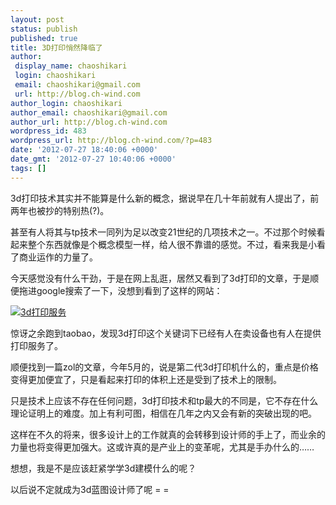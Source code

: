 ```yaml
---
layout: post
status: publish
published: true
title: 3D打印悄然降临了
author:
 display_name: chaoshikari
 login: chaoshikari
 email: chaoshikari@gmail.com
 url: http://blog.ch-wind.com
author_login: chaoshikari
author_email: chaoshikari@gmail.com
author_url: http://blog.ch-wind.com
wordpress_id: 483
wordpress_url: http://blog.ch-wind.com/?p=483
date: '2012-07-27 18:40:06 +0000'
date_gmt: '2012-07-27 10:40:06 +0000'
tags: []
---
```

3d打印技术其实并不能算是什么新的概念，据说早在几十年前就有人提出了，前两年也被抄的特别热(?)。


甚至有人将其与tp技术一同列为足以改变21世纪的几项技术之一。不过那个时候看起来整个东西就像是个概念模型一样，给人很不靠谱的感觉。不过，看来我是小看了商业运作的力量了。


今天感觉没有什么干劲，于是在网上乱逛，居然又看到了3d打印的文章，于是顺便拖进google搜索了一下，没想到看到了这样的网站：


[![](https://blog.ch-wind.com/wp-content/uploads/2012/07/d-300x153.jpg "3d打印服务")](https://blog.ch-wind.com/wp-content/uploads/2012/07/d.jpg)


惊讶之余跑到taobao，发现3d打印这个关键词下已经有人在卖设备也有人在提供打印服务了。


顺便找到一篇zol的文章，今年5月的，说是第二代3d打印机什么的，重点是价格变得更加便宜了，只是看起来打印的体积上还是受到了技术上的限制。


只是技术上应该不存在任何问题，3d打印技术和tp最大的不同是，它不存在什么理论证明上的难度。加上有利可图，相信在几年之内又会有新的突破出现的吧。


这样在不久的将来，很多设计上的工作就真的会转移到设计师的手上了，而业余的力量也将变得更加强大。这或许真的是产业上的变革呢，尤其是手办什么的……


想想，我是不是应该赶紧学学3d建模什么的呢？


以后说不定就成为3d蓝图设计师了呢 = =


